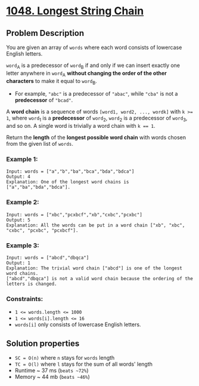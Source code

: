 # [1048. Longest String Chain](https://leetcode.com/problems/longest-string-chain/description)

## Problem Description

You are given an array of `words` where each word consists of lowercase English letters.

`word`<sub>A</sub> is a predecessor of `word`<sub>B</sub> if and only if we can insert exactly one letter anywhere in `word`<sub>A</sub> **without changing the order of the other characters** to make it equal to `word`<sub>B</sub>.

* For example, `"abc"` is a predecessor of `"abac"`, while `"cba"` is not a **predecessor** of `"bcad"`.

A **word chain** is a sequence of words `[word1, word2, ..., wordk]` with `k >= 1`, where `word`<sub>1</sub> is a **predecessor** of `word`<sub>2</sub>, `word`<sub>2</sub> is a predecessor of `word`<sub>3</sub>, and so on. A single word is trivially a word chain with `k == 1`.

Return the **length** of the **longest possible word chain** with words chosen from the given list of `words`.



### Example 1:
```
Input: words = ["a","b","ba","bca","bda","bdca"]
Output: 4
Explanation: One of the longest word chains is ["a","ba","bda","bdca"].
```
### Example 2:
```
Input: words = ["xbc","pcxbcf","xb","cxbc","pcxbc"]
Output: 5
Explanation: All the words can be put in a word chain ["xb", "xbc", "cxbc", "pcxbc", "pcxbcf"].
```
### Example 3:
```
Input: words = ["abcd","dbqca"]
Output: 1
Explanation: The trivial word chain ["abcd"] is one of the longest word chains.
["abcd","dbqca"] is not a valid word chain because the ordering of the letters is changed.
```

### Constraints:

* `1 <= words.length <= 1000`
* `1 <= words[i].length <= 16`
* `words[i]` only consists of lowercase English letters.

## Solution properties

* `SC = O(n)` where `n` stays for `words` length
* `TC = O(l)` where `l` stays for the sum of all words' length
* Runtime ~ 37 ms (`beats ~72%`)
* Memory ~ 44 mb (`beats ~46%`)